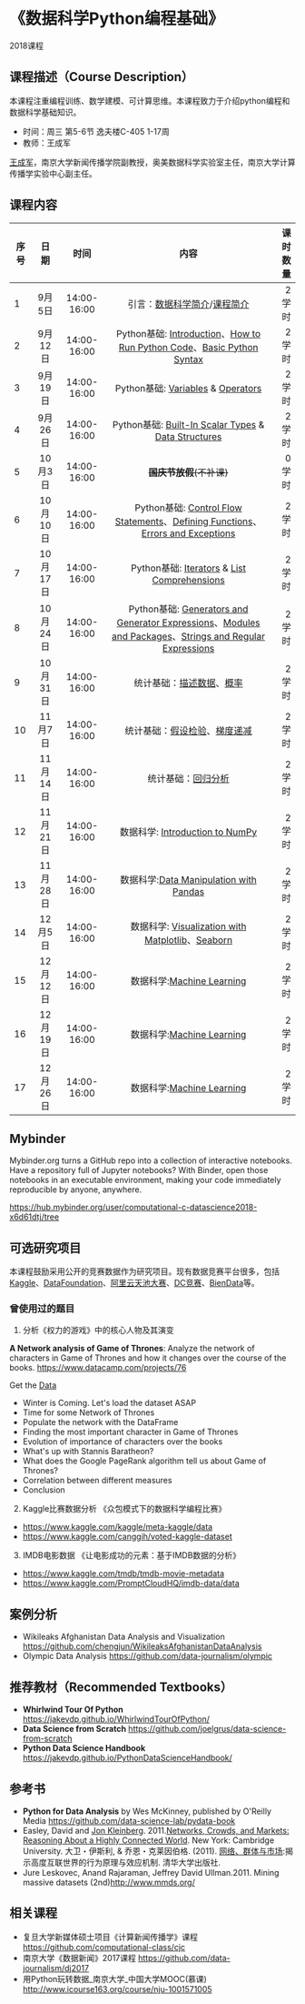 # 《数据科学Python编程基础》

2018课程


## 课程描述（Course Description）

本课程注重编程训练、数学建模、可计算思维。本课程致力于介绍python编程和数据科学基础知识。

- 时间：周三 第5-6节 逸夫楼C-405 1-17周
- 教师：王成军

[王成军](http://chengjun.github.io)，南京大学新闻传播学院副教授，奥美数据科学实验室主任，南京大学计算传播学实验中心副主任。

## 课程内容



| 序号          |  日期         |    时间   |内容        | 课时数量   |
| -------------|:-------------:|:-------------:|:-------------:|-----:|
| 1 | 9月5日 | 14:00-16:00 | 引言：[数据科学简介](/1.intro/01.intro2datasci.ipynb)/[课程简介](/1.intro/03.python_intro.ipynb)| 2学时
| 2 | 9月12日 | 14:00-16:00 | Python基础: [Introduction](/2.tour/00-Introduction.ipynb)、[How to Run Python Code](/2.tour/01-How-to-Run-Python-Code.ipynb)、[Basic Python Syntax](/2.tour/02-Basic-Python-Syntax.ipynb)| 2学时|
| 3 | 9月19日 | 14:00-16:00 |  Python基础: [ Variables](/2.tour/03-Semantics-Variables.ipynb) & [Operators](/2.tour/04-Semantics-Operators.ipynb) |2学时|
| 4 | 9月26日 | 14:00-16:00 | Python基础: [Built-In Scalar Types](/2.tour/05-Built-in-Scalar-Types.ipynb) & [Data Structures](/2.tour/06-Built-in-Data-Structures.ipynb) | 2学时|
| 5 | 10月3日 | 14:00-16:00 | <del>**国庆节放假**(不补课)</del> | 0学时|
| 6 | 10月10日| 14:00-16:00 | Python基础: [Control Flow Statements](/2.tour/07-Control-Flow-Statements.ipynb)、[Defining Functions](/2.tour/08-Defining-Functions.ipynb)、[Errors and Exceptions](/2.tour/09-Errors-and-Exceptions.ipynb)| 2学时|
| 7 | 10月17日 | 14:00-16:00 | Python基础: [Iterators](/2.tour/10-Iterators.ipynb) & [List Comprehensions](/2.tour/11-List-Comprehensions.ipynb)| 2学时|
| 8 | 10月24日 | 14:00-16:00 | Python基础: [Generators and Generator Expressions](/2.tour/12-Generators.ipynb)、[Modules and Packages](/2.tour/13-Modules-and-Packages.ipynb)、[Strings and Regular Expressions](/2.tour/14-Strings-and-Regular-Expressions.ipynb)| 2学时|
| 9 | 10月31日 | 14:00-16:00 | 统计基础：[描述数据](/3.scratch/code-python3/5.statistics.ipynb)、[概率](data-science-from-scratch/code-python3/6.probability.ipynb) | 2学时|
| 10 | 11月7日 |  14:00-16:00  | 统计基础：[假设检验](/3.scratch/code-python3/7.hypothesis_inference.ipynb)、[梯度递减](/3.scratch/code-python3/8.gradient_descent.ipynb) |2学时|
| 11 | 11月14日 | 14:00-16:00 | 统计基础：[回归分析](/3.scratch/code-python3/14.regression.ipynb)| 2学时
| 12 | 11月21日 | 14:00-16:00 | 数据科学: [Introduction to NumPy](/4.datasci/notebooks/02.00-Introduction-to-NumPy.ipynb)| 2学时|
| 13| 11月28日 | 14:00-16:00 |  数据科学:[Data Manipulation with Pandas](/4.datasci/notebooks/03.00-Introduction-to-Pandas.ipynb) | 2学时|
| 14 | 12月5日 | 14:00-16:00 | 数据科学: [Visualization with Matplotlib](/4.datasci/notebooks/04.00-Introduction-To-Matplotlib.ipynb)、[Seaborn](/4.datasci/notebooks/04.14-Visualization-With-Seaborn.ipynb) | 2学时|
| 15 | 12月12日| 14:00-16:00 |数据科学:[Machine Learning](/4.datasci/notebooks/05.00-Machine-Learning.ipynb)| 2学时|
| 16 | 12月19日 | 14:00-16:00 | 数据科学:[Machine Learning](/4.datasci/notebooks/05.00-Machine-Learning.ipynb)| 2学时|
| 17 | 12月26日 | 14:00-16:00 | 数据科学:[Machine Learning](/4.datasci/notebooks/05.00-Machine-Learning.ipynb)| 2学时|


## Mybinder
Mybinder.org turns a GitHub repo into a collection of interactive notebooks. Have a repository full of Jupyter notebooks? With Binder, open those notebooks in an executable environment, making your code immediately reproducible by anyone, anywhere.

https://hub.mybinder.org/user/computational-c-datascience2018-x6d61dtj/tree

## 可选研究项目

本课程鼓励采用公开的竞赛数据作为研究项目。现有数据竞赛平台很多，包括[Kaggle](https://www.kaggle.com/)、[DataFoundation](https://www.datafoundation.org/)、[阿里云天池大赛](https://tianchi.aliyun.com/)、[DC竞赛](http://www.dcjingsai.com/static_page/cmpList.html)、[BienData](https://www.biendata.com/)等。

### 曾使用过的题目

1. 分析《权力的游戏》中的核心人物及其演变

**A Network analysis of Game of Thrones**: Analyze the network of characters in Game of Thrones and how it changes over the course of the books. https://www.datacamp.com/projects/76

Get the [Data](https://github.com/computational-class/asoiaf)

* Winter is Coming. Let's load the dataset ASAP
* Time for some Network of Thrones
* Populate the network with the DataFrame
* Finding the most important character in Game of Thrones
* Evolution of importance of characters over the books
* What's up with Stannis Baratheon?
* What does the Google PageRank algorithm tell us about Game of Thrones?
* Correlation between different measures
* Conclusion

2. Kaggle比赛数据分析 《众包模式下的数据科学编程比赛》

* https://www.kaggle.com/kaggle/meta-kaggle/data
* https://www.kaggle.com/canggih/voted-kaggle-dataset

3. IMDB电影数据 《让电影成功的元素：基于IMDB数据的分析》

* https://www.kaggle.com/tmdb/tmdb-movie-metadata
* https://www.kaggle.com/PromptCloudHQ/imdb-data/data

## 案例分析

- Wikileaks Afghanistan Data Analysis and Visualization https://github.com/chengjun/WikileaksAfghanistanDataAnalysis
- Olympic Data Analysis https://github.com/data-journalism/olympic


## 推荐教材（Recommended Textbooks）

- **Whirlwind Tour Of Python** https://jakevdp.github.io/WhirlwindTourOfPython/
- **Data Science from Scratch** https://github.com/joelgrus/data-science-from-scratch
- **Python Data Science Handbook** https://jakevdp.github.io/PythonDataScienceHandbook/

## 参考书
- **Python for Data Analysis** by Wes McKinney, published by O'Reilly Media https://github.com/data-science-lab/pydata-book
- Easley, David and [Jon Kleinberg](http://www.cs.cornell.edu/home/kleinber/). 2011.[Networks, Crowds, and Markets: Reasoning About a Highly Connected World](http://www.cs.cornell.edu/home/kleinber/networks-book/). New York: Cambridge University. 大卫・伊斯利, & 乔恩・克莱因伯格. (2011). [网络、群体与市场](https://www.baidu.com/s?wd=%E7%BD%91%E7%BB%9C%E3%80%81%E7%BE%A4%E4%BD%93%E4%B8%8E%E5%B8%82%E5%9C%BA):揭示高度互联世界的行为原理与效应机制. 清华大学出版社.
- Jure Leskovec, Anand Rajaraman, Jeffrey David Ullman.2011. Mining massive datasets (2nd)http://www.mmds.org/


## 相关课程

- 复旦大学新媒体硕士项目《计算新闻传播学》课程  https://github.com/computational-class/cjc
- 南京大学《数据新闻》2017课程 https://github.com/data-journalism/dj2017
- 用Python玩转数据_南京大学_中国大学MOOC(慕课) http://www.icourse163.org/course/nju-1001571005
